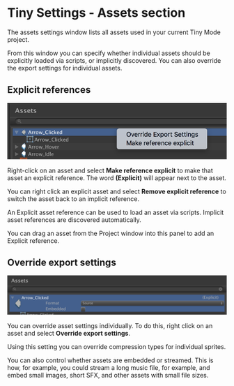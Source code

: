 # Tiny Settings - Assets section

The assets settings window lists all assets used in your current Tiny Mode project. 

From this window you can specify whether individual assets should be explicitly loaded via scripts, or implicitly discovered. You can also override the export settings for individual assets.

## Explicit references

![alt_text](images/settings-assets-menu.png "image_tooltip")

Right-click on an asset and select **Make reference explicit** to make that asset an explicit reference. The word **(Explicit)** will appear next to the asset.

You can right click an explicit asset and select **Remove explicit reference** to switch the asset back to an implicit reference.

An Explicit asset reference can be used to load an asset via scripts. Implicit asset references are discovered automatically.

You can drag an asset from the Project window into this panel to add an Explicit reference.

## Override export settings

![alt_text](images/settings-assets-override.png "image_tooltip")

You can override asset settings individually. To do this, right click on an asset and select **Override export settings**.

Using this setting you can override compression types for individual sprites.

You can also control whether assets are embedded or streamed. This is how, for example, you could stream a long music file, for example, and embed small images, short SFX, and other assets with small file sizes.
